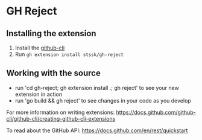 # GH Reject

## Installing the extension

1. Install the [github-cli](https://cli.github.com)
2. Run `gh extension install stssk/gh-reject`

## Working with the source

- run 'cd gh-reject; gh extension install .; gh reject' to see your new extension in action
- run 'go build && gh reject' to see changes in your code as you develop

For more information on writing extensions:
<https://docs.github.com/github-cli/github-cli/creating-github-cli-extensions>

To read about the GitHub API: <https://docs.github.com/en/rest/quickstart>

